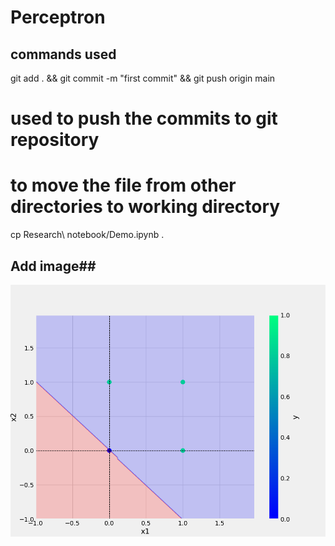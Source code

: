 # Perceptron

## commands used
git add . && git commit -m "first commit" && git push origin main 
# used to push the commits to git repository ##  

# to move the file from other directories to working directory #
cp Research\ notebook/Demo.ipynb .

## Add image##
![GitHub Logo](plots/or.png)
